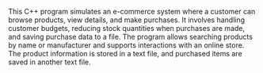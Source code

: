 This C++ program simulates an e-commerce system where a customer can browse products, view details, and make purchases. It involves handling customer budgets, reducing stock quantities when purchases are made, and saving purchase data to a file. The program allows searching products by name or manufacturer and supports interactions with an online store. The product information is stored in a text file, and purchased items are saved in another text file.
